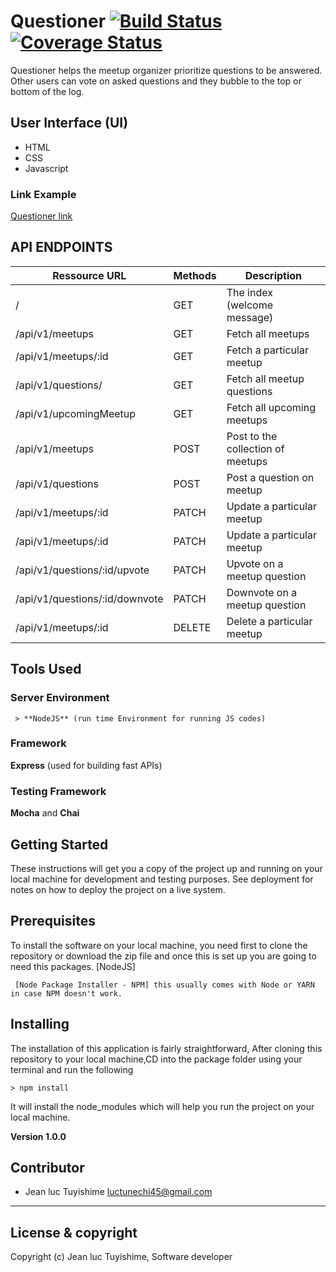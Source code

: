 # Questioner  [![Build Status](https://travis-ci.org/luc-tuyishime/Questioner.svg?branch=develop)](https://travis-ci.org/luc-tuyishime/Questioner) [![Coverage Status](https://coveralls.io/repos/github/luc-tuyishime/Questioner/badge.svg?branch=develop)](https://coveralls.io/github/luc-tuyishime/Questioner?branch=develop)
Questioner​​ helps the meetup organizer prioritize questions to be answered. Other users can vote on asked questions and they bubble to the top or bottom of the log.


## User Interface (UI)
* HTML
* CSS
* Javascript

### Link Example
[Questioner link](https://luc-tuyishime.github.io/Questioner/)

## API ENDPOINTS

| Ressource URL | Methods  | Description  |
| ------- | --- | --- |
| / | GET | The index (welcome message) |
| /api/v1/meetups | GET | Fetch all meetups |
| /api/v1/meetups/:id | GET | Fetch a particular meetup |
| /api/v1/questions/ | GET | Fetch all meetup questions  |
| /api/v1/upcomingMeetup | GET | Fetch all upcoming meetups |
| /api/v1/meetups | POST | Post to the collection of meetups |
| /api/v1/questions | POST | Post a question on meetup |
| /api/v1/meetups/:id | PATCH | Update a particular meetup |
| /api/v1/meetups/:id | PATCH | Update a particular meetup |
| /api/v1/questions/:id/upvote | PATCH | Upvote on a meetup question |
| /api/v1/questions/:id/downvote  | PATCH | Downvote on a meetup question |
| /api/v1/meetups/:id | DELETE | Delete a particular meetup |

## Tools Used

### Server Environment
```
 > **NodeJS** (run time Environment for running JS codes)
 ```
### Framework
 **Express** (used for building fast APIs)
### Testing Framework
 **Mocha** and **Chai**

## Getting Started
These instructions will get you a copy of the project up and running on your local machine for development and testing purposes. See deployment for notes on how to deploy the project on a live system.

## Prerequisites
To install the software on your local machine, you need first to clone the repository or download the zip file and once this is set up you are going to need this packages. [NodeJS]

```
 [Node Package Installer - NPM] this usually comes with Node or YARN in case NPM doesn't work.
```

## Installing
The installation of this application is fairly straightforward, After cloning this repository to your local machine,CD into the package folder using your terminal and run the following

```
> npm install
```
It will install the node_modules which will help you run the project on your local machine.

**Version 1.0.0**

## Contributor
- Jean luc Tuyishime <luctunechi45@gmail.com>

---

## License & copyright
Copyright (c) Jean luc Tuyishime, Software developer
